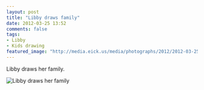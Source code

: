```yaml
---
layout: post
title: "Libby draws family"
date: 2012-03-25 13:52
comments: false
tags: 
- Libby
- Kids drawing
featured_image: "http://media.eick.us/media/photographs/2012/2012-03-25/Libby-draws-family.jpg"
---
```

Libby draws her family.




![Libby draws her family](http://media.eick.us/media/photographs/2012/2012-03-25/Libby-draws-family.jpg)

